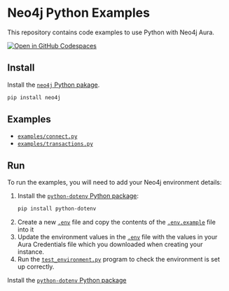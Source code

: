 # Neo4j Python Examples

This repository contains code examples to use Python with Neo4j Aura.

[![Open in GitHub Codespaces](https://github.com/codespaces/badge.svg)](https://github.com/codespaces/new/martinohanlon/neo4j-py-example)

## Install

Install the [`neo4j` Python pakage](https://neo4j.com/docs/python-manual/current/).

```bash
pip install neo4j
```

## Examples

- [`examples/connect.py`](examples/connect.py)
- [`examples/transactions.py`](examples/transactions.py)

## Run

To run the examples, you will need to add your Neo4j environment details:

1. Install the [`python-dotenv` Python package](https://pypi.org/project/python-dotenv/):
    ```bash
    pip install python-dotenv
    ```
2. Create a new [`.env`](.env) file and copy the contents of the [`.env.example`](.env.example) file into it
3. Update the environment values in the [`.env`](.env) file with the values in your Aura Credentials file which you downloaded when creating your instance.
4. Run the [`test_environment.py`](./llm-knowledge-graph/test_environment.py) program to check the environment is set up correctly.

Install the [`python-dotenv` Python package](https://pypi.org/project/python-dotenv/)
